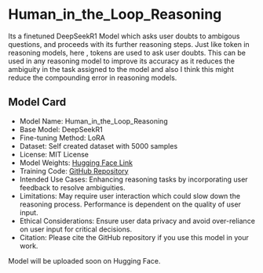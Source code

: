 # Human_in_the_Loop_Reasoning
Its a finetuned DeepSeekR1 Model which asks user doubts to ambigous questions, and proceeds with its further reasoning steps. Just like <think> token in reasoning models, here <ask>, <question> tokens are used to ask user doubts. This can be used in any reasoning model to improve its accuracy as it reduces the ambiguity in the task assigned to the model and also I think this might reduce the compounding error in reasoning models.

## Model Card
- Model Name: Human_in_the_Loop_Reasoning
- Base Model: DeepSeekR1
- Fine-tuning Method: LoRA
- Dataset: Self created dataset with 5000 samples
- License: MIT License
- Model Weights: [Hugging Face Link](https://huggingface.co/RohitFrancis)
- Training Code: [GitHub Repository](https://github.com/Rohit909-creator/Human_in_the_Loop_Reasoning)
- Intended Use Cases: Enhancing reasoning tasks by incorporating user feedback to resolve ambiguities.
- Limitations: May require user interaction which could slow down the reasoning process. Performance is dependent on the quality of user input.
- Ethical Considerations: Ensure user data privacy and avoid over-reliance on user input for critical decisions.
- Citation: Please cite the GitHub repository if you use this model in your work.


Model will be uploaded soon on Hugging Face.